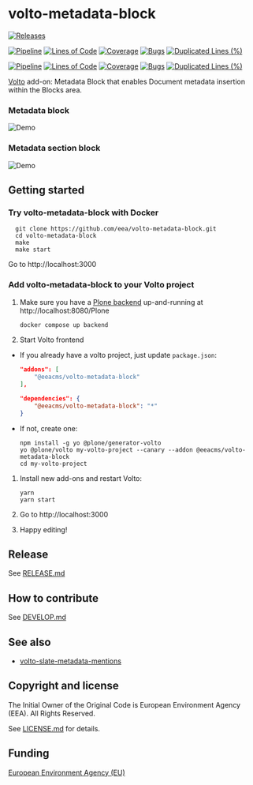 # volto-metadata-block

[![Releases](https://img.shields.io/github/v/release/eea/volto-metadata-block)](https://github.com/eea/volto-metadata-block/releases)

[![Pipeline](https://ci.eionet.europa.eu/buildStatus/icon?job=volto-addons%2Fvolto-metadata-block%2Fmaster&subject=master)](https://ci.eionet.europa.eu/view/Github/job/volto-addons/job/volto-metadata-block/job/master/display/redirect)
[![Lines of Code](https://sonarqube.eea.europa.eu/api/project_badges/measure?project=volto-metadata-block-master&metric=ncloc)](https://sonarqube.eea.europa.eu/dashboard?id=volto-metadata-block-master)
[![Coverage](https://sonarqube.eea.europa.eu/api/project_badges/measure?project=volto-metadata-block-master&metric=coverage)](https://sonarqube.eea.europa.eu/dashboard?id=volto-metadata-block-master)
[![Bugs](https://sonarqube.eea.europa.eu/api/project_badges/measure?project=volto-metadata-block-master&metric=bugs)](https://sonarqube.eea.europa.eu/dashboard?id=volto-metadata-block-master)
[![Duplicated Lines (%)](https://sonarqube.eea.europa.eu/api/project_badges/measure?project=volto-metadata-block-master&metric=duplicated_lines_density)](https://sonarqube.eea.europa.eu/dashboard?id=volto-metadata-block-master)

[![Pipeline](https://ci.eionet.europa.eu/buildStatus/icon?job=volto-addons%2Fvolto-metadata-block%2Fdevelop&subject=develop)](https://ci.eionet.europa.eu/view/Github/job/volto-addons/job/volto-metadata-block/job/develop/display/redirect)
[![Lines of Code](https://sonarqube.eea.europa.eu/api/project_badges/measure?project=volto-metadata-block-develop&metric=ncloc)](https://sonarqube.eea.europa.eu/dashboard?id=volto-metadata-block-develop)
[![Coverage](https://sonarqube.eea.europa.eu/api/project_badges/measure?project=volto-metadata-block-develop&metric=coverage)](https://sonarqube.eea.europa.eu/dashboard?id=volto-metadata-block-develop)
[![Bugs](https://sonarqube.eea.europa.eu/api/project_badges/measure?project=volto-metadata-block-develop&metric=bugs)](https://sonarqube.eea.europa.eu/dashboard?id=volto-metadata-block-develop)
[![Duplicated Lines (%)](https://sonarqube.eea.europa.eu/api/project_badges/measure?project=volto-metadata-block-develop&metric=duplicated_lines_density)](https://sonarqube.eea.europa.eu/dashboard?id=volto-metadata-block-develop)



[Volto](https://github.com/plone/volto#volto) add-on: Metadata Block that enables Document metadata insertion within the Blocks area.

### Metadata block

![Demo](https://github.com/eea/volto-metadata-block/raw/docs/docs/volto-metadata-block.gif)

### Metadata section block

![Demo](https://github.com/eea/volto-metadata-block/raw/docs/docs/volto-metadata-section-block.gif)

## Getting started

### Try volto-metadata-block with Docker

      git clone https://github.com/eea/volto-metadata-block.git
      cd volto-metadata-block
      make
      make start

Go to http://localhost:3000

### Add volto-metadata-block to your Volto project

1. Make sure you have a [Plone backend](https://plone.org/download) up-and-running at http://localhost:8080/Plone

   ```Bash
   docker compose up backend
   ```

1. Start Volto frontend

* If you already have a volto project, just update `package.json`:

   ```JSON
   "addons": [
       "@eeacms/volto-metadata-block"
   ],

   "dependencies": {
       "@eeacms/volto-metadata-block": "*"
   }
   ```

* If not, create one:

   ```
   npm install -g yo @plone/generator-volto
   yo @plone/volto my-volto-project --canary --addon @eeacms/volto-metadata-block
   cd my-volto-project
   ```

1. Install new add-ons and restart Volto:

   ```
   yarn
   yarn start
   ```

1. Go to http://localhost:3000

1. Happy editing!

## Release

See [RELEASE.md](https://github.com/eea/volto-metadata-block/blob/master/RELEASE.md)


## How to contribute

See [DEVELOP.md](https://github.com/eea/volto-metadata-block/blob/master/DEVELOP.md)

## See also

- [volto-slate-metadata-mentions](https://github.com/eea/volto-slate-metadata-mentions)

## Copyright and license

The Initial Owner of the Original Code is European Environment Agency (EEA).
All Rights Reserved.

See [LICENSE.md](https://github.com/eea/volto-metadata-block/blob/master/LICENSE.md) for details.

## Funding

[European Environment Agency (EU)](http://eea.europa.eu)
